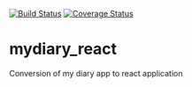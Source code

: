 [![Build Status](https://travis-ci.com/obulaworld/mydiary_react.svg?branch=develop)](https://travis-ci.com/obulaworld/mydiary_react) [![Coverage Status](https://coveralls.io/repos/github/obulaworld/mydiary_react/badge.svg?branch=develop)](https://coveralls.io/github/obulaworld/mydiary_react?branch=develop)
# mydiary_react
Conversion of my diary app to react application
